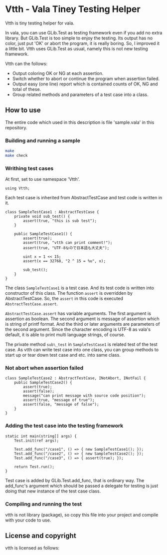 Vtth - Vala Tiney Testing Helper
=================================

Vtth is tiny testing helper for vala.

In vala, you can use GLib.Test as testing framework
even if you add no extra library.
But GLib.Test is too simple to enjoy the testing.
Its output has no color, just put 'OK' or abort the program, it is really boring.
So, I improved it a little bit.
Vtth uses GLib.Test as usual, namely this is not new testing framework.

Vtth can the follows:

 - Output coloring OK or NG at each assertion.
 - Switch whether to abort or continue the program when assertion failed.
 - Output easy (one line) report which is contained counts of OK, NG and total of these.
 - Group related methods and parameters of a test case into a class.

How to use
-----------

The entire code which used in this description is file 'sample.vala' in this repository.

### Building and running a sample

``` sh
make
make check
```

### Writhing test cases

At first, set to use namespace 'Vtth'.

```vala
using Vtth;
```

Each test case is inherited from AbstractTestCase
and test code is written in it.

```vala
class SampleTestCase1 : AbstractTestCase {
	private void sub_test() {
		assert(true, "this is sub test");
	}

	public SampleTestCase1() {
		assert(true);
		assert(true, "vtth can print comment!");
		assert(true, "UTF-8なので日本語も大丈夫");

		uint x = 1 << 15;
		assert(x == 32768, "2 ^ 15 = %u", x);

		sub_test();
	}
}
```

The class `SampleTestCase1` is a test case.
And its test code is written into constructor of this class.
The function `assert` is overridden by AbstractTestCase.
So, the `assert` in this code is executed `AbstractTestCase.assert`.

`AbstractTestCase.assert` has variable arguments.
The first argument is assertion as boolean.
The second argument is message of assertion which is string of printf format.
And the third or later arguments are parameters of the second argument.
Since the character encoding is UTF-8 as vala's default,
it is able to print multi language strings, of course.

The private method `sub\_test` in `SampleTestCase1` is related test of the test case.
As vtth can write test case into one class,
you can group methods to start up or tear down test case and etc. into same class.

### Not abort when assertion failed

```vala
class SampleTestCase2 : AbstractTestCase, INotAbort, INotFail {
	public SampleTestCase2() {
		assert(true);
		assert(false);
		message("can print message with source code position");
		assert(true, "message of true");
		assert(false, "message of false");
	}
}
```



### Adding the test case into the testing framework

```vala
static int main(string[] args) {
	Test.init(ref args);

	Test.add_func("/case1", () => { new SampleTestCase1(); });
	Test.add_func("/case2", () => { new SampleTestCase2(); });
	Test.add_func("/case3", () => { assert(true); });

	return Test.run();
}
```

Test case is added by GLib.Test.add_func, that is ordinary way.
The add_func's argument which should be passed a delegate for testing
is just doing that new instance of the test case class.


### Compiling and running the test

vtth is not library (package), so copy this file into your project
and compile with your code to use.


License and copyright
----------------------

vtth is licensed as follows:


